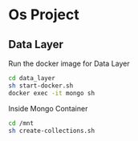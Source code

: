 # Os Project


## Data Layer

Run the docker image for Data Layer

```sh
cd data_layer
sh start-docker.sh
docker exec -it mongo sh
```

Inside Mongo Container

```sh
cd /mnt
sh create-collections.sh
```